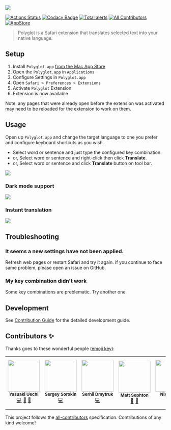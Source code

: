 ![](https://github.com/uetchy/Polyglot/blob/gh-pages/assets/github-header.png?raw=true)

[![Actions Status](https://github.com/uetchy/Polyglot/workflows/Polyglot/badge.svg)](https://github.com/uetchy/Polyglot/actions)
[![Codacy Badge](https://api.codacy.com/project/badge/Grade/37151e4e7e0c445d9b9d06e347a9b6af)](https://www.codacy.com/manual/uetchy/Polyglot?utm_source=github.com&utm_medium=referral&utm_content=uetchy/Polyglot&utm_campaign=Badge_Grade)
[![Total alerts](https://img.shields.io/lgtm/alerts/g/uetchy/Polyglot.svg?logo=lgtm&logoWidth=18)](https://lgtm.com/projects/g/uetchy/Polyglot/alerts/)
[![All Contributors](https://img.shields.io/badge/all_contributors-5-orange.svg?style=flat-square)](#contributors-)
[![AppStore](https://badge.now.sh/appstore/rating/us/id1471801525)](https://apps.apple.com/app/polyglot/id1471801525)

> Polyglot is a Safari extension that translates selected text into your native language.

## Setup

1. Install `Polyglot.app` [from the Mac App Store](https://apps.apple.com/app/polyglot/id1471801525)
2. Open the `Polyglot.app` in `Applications`
3. Configure Settings in `Polyglot.app`
4. Open `Safari > Preferences > Extensions`
5. Activate `Polyglot` Extension
6. Extension is now available

Note: any pages that were already open before the extension was activated may need to be reloaded for the extension to work on them.

## Usage

Open up `Polyglot.app` and change the target
language to one you prefer and configure keyboard shortcuts as you wish.

- Select word or sentence and just type the configured key combination.
- or, Select word or sentence and right-click then click **Translate**.
- or, Select word or sentence and click **Translate** button on tool bar.

![](https://github.com/uetchy/Polyglot/blob/gh-pages/assets/introduction.gif?raw=true)

### Dark mode support

![](https://github.com/uetchy/Polyglot/blob/gh-pages/assets/dark-mode.gif?raw=true)

### Instant translation

![](https://github.com/uetchy/Polyglot/blob/gh-pages/assets/instant-translation.gif?raw=true)

## Troubleshooting

### It seems a new settings have not been applied.

Refresh web pages or restart Safari and try it again. If you continue to face
same problem, please open an issue on GitHub.

### My key combination didn't work

Some key combinations are preblematic. Try another one.

## Development

See [Contribution Guide](https://github.com/uetchy/Polyglot/blob/master/CONTRIBUTING.md) for the detailed development guide.

## Contributors ✨

Thanks goes to these wonderful people ([emoji key](https://allcontributors.org/docs/en/emoji-key)):

<!-- ALL-CONTRIBUTORS-LIST:START - Do not remove or modify this section -->
<!-- prettier-ignore-start -->
<!-- markdownlint-disable -->
<table>
  <tr>
    <td align="center"><a href="https://uechi.io"><img src="https://avatars0.githubusercontent.com/u/431808?v=4?s=100" width="100px;" alt=""/><br /><sub><b>Yasuaki Uechi</b></sub></a><br /><a href="https://github.com/uetchy/Polyglot/commits?author=uetchy" title="Code">💻</a> <a href="https://github.com/uetchy/Polyglot/commits?author=uetchy" title="Documentation">📖</a> <a href="#design-uetchy" title="Design">🎨</a></td>
    <td align="center"><a href="https://github.com/devemio"><img src="https://avatars1.githubusercontent.com/u/5787193?v=4?s=100" width="100px;" alt=""/><br /><sub><b>Sergey Sorokin</b></sub></a><br /><a href="https://github.com/uetchy/Polyglot/commits?author=devemio" title="Code">💻</a></td>
    <td align="center"><a href="https://github.com/imserhii"><img src="https://avatars2.githubusercontent.com/u/4532683?v=4?s=100" width="100px;" alt=""/><br /><sub><b>Serhii Dmytruk</b></sub></a><br /><a href="https://github.com/uetchy/Polyglot/commits?author=imserhii" title="Code">💻</a></td>
    <td align="center"><a href="http://www.gingerbeardman.com"><img src="https://avatars2.githubusercontent.com/u/49612?v=4?s=100" width="100px;" alt=""/><br /><sub><b>Matt Sephton</b></sub></a><br /><a href="https://github.com/uetchy/Polyglot/commits?author=gingerbeardman" title="Documentation">📖</a> <a href="#question-gingerbeardman" title="Answering Questions">💬</a></td>
    <td align="center"><a href="https://nixiesquid.com"><img src="https://avatars2.githubusercontent.com/u/21212032?v=4?s=100" width="100px;" alt=""/><br /><sub><b>NixieSquid</b></sub></a><br /><a href="https://github.com/uetchy/Polyglot/commits?author=nixiesquid" title="Code">💻</a></td>
    <td align="center"><a href="https://www.upwork.com/freelancers/~01df9ec96e07862b14"><img src="https://avatars.githubusercontent.com/u/9007851?v=4?s=100" width="100px;" alt=""/><br /><sub><b>Denis Davidyuk</b></sub></a><br /><a href="https://github.com/uetchy/Polyglot/commits?author=davidyuk" title="Code">💻</a></td>
  </tr>
</table>

<!-- markdownlint-restore -->
<!-- prettier-ignore-end -->

<!-- ALL-CONTRIBUTORS-LIST:END -->

This project follows the [all-contributors](https://github.com/all-contributors/all-contributors) specification. Contributions of any kind welcome!
